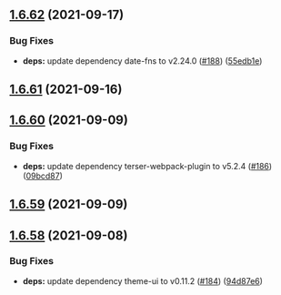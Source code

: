 ## [1.6.62](https://github.com/dds/bosabosa.org/compare/v1.6.61...v1.6.62) (2021-09-17)


### Bug Fixes

* **deps:** update dependency date-fns to v2.24.0 ([#188](https://github.com/dds/bosabosa.org/issues/188)) ([55edb1e](https://github.com/dds/bosabosa.org/commit/55edb1e65d70372c850b9498bdf919d206ca9669))



## [1.6.61](https://github.com/dds/bosabosa.org/compare/v1.6.60...v1.6.61) (2021-09-16)



## [1.6.60](https://github.com/dds/bosabosa.org/compare/v1.6.59...v1.6.60) (2021-09-09)


### Bug Fixes

* **deps:** update dependency terser-webpack-plugin to v5.2.4 ([#186](https://github.com/dds/bosabosa.org/issues/186)) ([09bcd87](https://github.com/dds/bosabosa.org/commit/09bcd874a1a920dc044fd10d035a336860d79a0b))



## [1.6.59](https://github.com/dds/bosabosa.org/compare/v1.6.58...v1.6.59) (2021-09-09)



## [1.6.58](https://github.com/dds/bosabosa.org/compare/v1.6.57...v1.6.58) (2021-09-08)


### Bug Fixes

* **deps:** update dependency theme-ui to v0.11.2 ([#184](https://github.com/dds/bosabosa.org/issues/184)) ([94d87e6](https://github.com/dds/bosabosa.org/commit/94d87e69906b6a23b8a2a3cf3632158f6b87025a))



